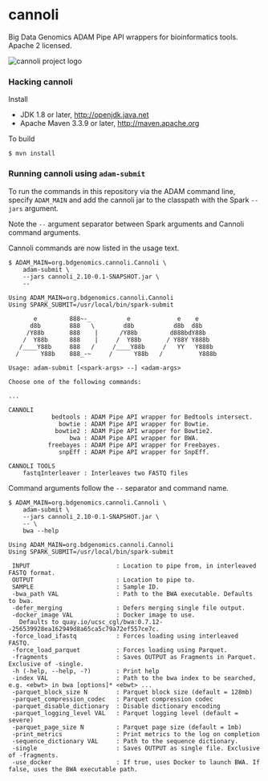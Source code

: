 # cannoli
Big Data Genomics ADAM Pipe API wrappers for bioinformatics tools.  Apache 2 licensed.

![cannoli project logo](https://github.com/heuermh/cannoli/raw/master/images/cannoli-shells.jpg)

### Hacking cannoli

Install

 * JDK 1.8 or later, http://openjdk.java.net
 * Apache Maven 3.3.9 or later, http://maven.apache.org

To build

    $ mvn install


### Running cannoli using ```adam-submit```

To run the commands in this repository via the ADAM command line, specify ```ADAM_MAIN``` and add the cannoli jar
to the classpath with the Spark ```--jars``` argument.

Note the ```--``` argument separator between Spark arguments and Cannoli command arguments.

Cannoli commands are now listed in the usage text.

```
$ ADAM_MAIN=org.bdgenomics.cannoli.Cannoli \
    adam-submit \
    --jars cannoli_2.10-0.1-SNAPSHOT.jar \
    --

Using ADAM_MAIN=org.bdgenomics.cannoli.Cannoli
Using SPARK_SUBMIT=/usr/local/bin/spark-submit

       e         888~-_          e             e    e
      d8b        888   \        d8b           d8b  d8b
     /Y88b       888    |      /Y88b         d888bdY88b
    /  Y88b      888    |     /  Y88b       / Y88Y Y888b
   /____Y88b     888   /     /____Y88b     /   YY   Y888b
  /      Y88b    888_-~     /      Y88b   /          Y888b

Usage: adam-submit [<spark-args> --] <adam-args>

Choose one of the following commands:

...

CANNOLI
            bedtools : ADAM Pipe API wrapper for Bedtools intersect.
              bowtie : ADAM Pipe API wrapper for Bowtie.
             bowtie2 : ADAM Pipe API wrapper for Bowtie2.
                 bwa : ADAM Pipe API wrapper for BWA.
           freebayes : ADAM Pipe API wrapper for Freebayes.
              snpEff : ADAM Pipe API wrapper for SnpEff.

CANNOLI TOOLS
    fastqInterleaver : Interleaves two FASTQ files
```

Command arguments follow the ```--``` separator and command name.

```
$ ADAM_MAIN=org.bdgenomics.cannoli.Cannoli \
    adam-submit \
    --jars cannoli_2.10-0.1-SNAPSHOT.jar \
    -- \
    bwa --help

Using ADAM_MAIN=org.bdgenomics.cannoli.Cannoli
Using SPARK_SUBMIT=/usr/local/bin/spark-submit

 INPUT                        : Location to pipe from, in interleaved FASTQ format.
 OUTPUT                       : Location to pipe to.
 SAMPLE                       : Sample ID.
 -bwa_path VAL                : Path to the BWA executable. Defaults to bwa.
 -defer_merging               : Defers merging single file output.
 -docker_image VAL            : Docker image to use.
   Defaults to quay.io/ucsc_cgl/bwa:0.7.12--256539928ea162949d8a65ca5c79a72ef557ce7c.
 -force_load_ifastq           : Forces loading using interleaved FASTQ.
 -force_load_parquet          : Forces loading using Parquet.
 -fragments                   : Saves OUTPUT as Fragments in Parquet. Exclusive of -single.
 -h (-help, --help, -?)       : Print help
 -index VAL                   : Path to the bwa index to be searched, e.g. <ebwt> in bwa [options]* <ebwt> ...
 -parquet_block_size N        : Parquet block size (default = 128mb)
 -parquet_compression_codec   : Parquet compression codec
 -parquet_disable_dictionary  : Disable dictionary encoding
 -parquet_logging_level VAL   : Parquet logging level (default = severe)
 -parquet_page_size N         : Parquet page size (default = 1mb)
 -print_metrics               : Print metrics to the log on completion
 -sequence_dictionary VAL     : Path to the sequence dictionary.
 -single                      : Saves OUTPUT as single file. Exclusive of -fragments.
 -use_docker                  : If true, uses Docker to launch BWA. If false, uses the BWA executable path.
```
